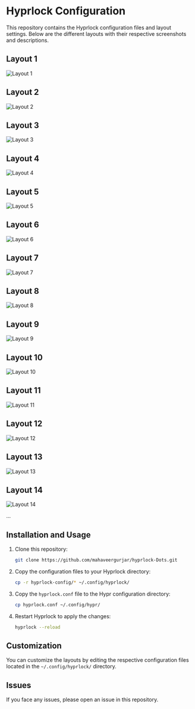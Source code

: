 # Hyprlock Configuration

This repository contains the Hyprlock configuration files and layout settings. Below are the different layouts with their respective screenshots and descriptions.

## Layout 1

![Layout 1](https://raw.githubusercontent.com/mahaveergurjar/Hyprlock-Dots/main/screenshots/layout1.png)

## Layout 2

![Layout 2](https://raw.githubusercontent.com/mahaveergurjar/Hyprlock-Dots/main/screenshots/layout2.png)

## Layout 3

![Layout 3](https://raw.githubusercontent.com/mahaveergurjar/Hyprlock-Dots/main/screenshots/layout3.png)

## Layout 4

![Layout 4](https://raw.githubusercontent.com/mahaveergurjar/Hyprlock-Dots/main/screenshots/layout4.png)

## Layout 5

![Layout 5](https://raw.githubusercontent.com/mahaveergurjar/Hyprlock-Dots/main/screenshots/layout5.png)

## Layout 6

![Layout 6](https://raw.githubusercontent.com/mahaveergurjar/Hyprlock-Dots/main/screenshots/layout6.png)

## Layout 7

![Layout 7](https://raw.githubusercontent.com/mahaveergurjar/Hyprlock-Dots/main/screenshots/layout7.png)

## Layout 8

![Layout 8](https://raw.githubusercontent.com/mahaveergurjar/Hyprlock-Dots/main/screenshots/layout8.png)

## Layout 9

![Layout 9](https://raw.githubusercontent.com/mahaveergurjar/Hyprlock-Dots/main/screenshots/layout9.png)

## Layout 10

![Layout 10](https://raw.githubusercontent.com/mahaveergurjar/Hyprlock-Dots/main/screenshots/layout11.png)

## Layout 11

![Layout 11](https://raw.githubusercontent.com/mahaveergurjar/Hyprlock-Dots/main/screenshots/layout11.png)

## Layout 12

![Layout 12](https://raw.githubusercontent.com/mahaveergurjar/Hyprlock-Dots/main/screenshots/layout12.png)

## Layout 13

![Layout 13](https://raw.githubusercontent.com/mahaveergurjar/Hyprlock-Dots/main/screenshots/layout13.png)

## Layout 14

![Layout 14](https://raw.githubusercontent.com/mahaveergurjar/Hyprlock-Dots/main/screenshots/layout14.png)

...

## Installation and Usage

1. Clone this repository:
   ```bash
   git clone https://github.com/mahaveergurjar/hyprlock-Dots.git
   ```
2. Copy the configuration files to your Hyprlock directory:
   ```bash
   cp -r hyprlock-config/* ~/.config/hyprlock/
   ```
3. Copy the `hyprlock.conf` file to the Hypr configuration directory:
   ```bash
   cp hyprlock.conf ~/.config/hypr/
   ```
4. Restart Hyprlock to apply the changes:
   ```bash
   hyprlock --reload
   ```

## Customization

You can customize the layouts by editing the respective configuration files located in the `~/.config/hyprlock/` directory.

## Issues

If you face any issues, please open an issue in this repository.
